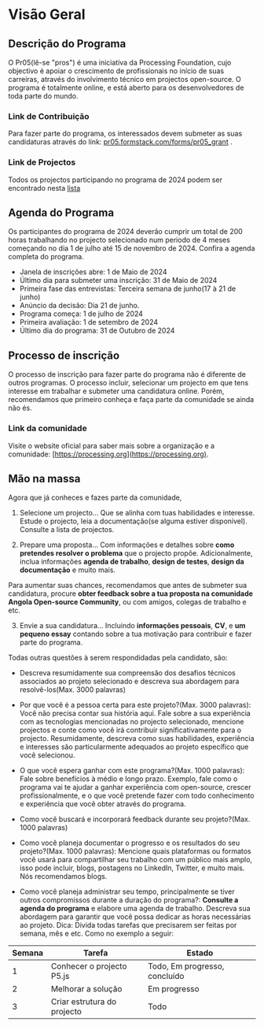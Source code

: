 # Visão Geral
## Descrição do Programa
O Pr05(lê-se "pros") é uma iniciativa da Processing Foundation, cujo objectivo é apoiar o crescimento de profissionais no início de suas carreiras, através do involvimento técnico em projectos open-source. O programa é totalmente online, e está aberto para os desenvolvedores de toda parte do mundo.

### Link de Contribuição
Para fazer parte do programa, os interessados devem submeter as suas candidaturas através do link: [pr05.formstack.com/forms/pr05_grant](pr05.formstack.com/forms/pr05_grant) . 

### Link de Projectos
Todos os projectos participando no programa de 2024 podem ser encontrado nesta [lista](https://github.com/processing/pr05-grant/wiki/2024-Project-List-for-%60pr05%60-=-Processing-Foundation-Software-Development-Grant)

## Agenda do Programa
Os participantes do programa de 2024 deverão cumprir um total de 200 horas trabalhando no projecto selecionado num periodo de 4 meses começando no dia 1 de julho até 15 de novembro de 2024. Confira a agenda completa do programa.

- Janela de inscrições abre: 1 de Maio de 2024
- Último dia para submeter uma inscrição: 31 de Maio de 2024
- Primeira fase das entrevistas: Terceira semana de junho(17 à 21 de junho)
- Anúncio da decisão: Dia 21 de junho.
- Programa começa: 1 de julho de 2024
- Primeira avaliação: 1 de setembro de 2024
- Último dia do programa: 31 de Outubro de 2024
## Processo de inscrição
O processo de inscrição para fazer parte do programa não é diferente de outros programas. O processo incluir, selecionar um projecto em que tens interesse em trabalhar e submeter uma candidatura online. Porém, recomendamos que primeiro conheça e faça parte da comunidade se ainda não és. 
### Link da comunidade
Visite o website oficial para saber mais sobre a organização e a comunidade: [https://processing.org](https://processing.org).

## Mão na massa
Agora que já conheces e fazes parte da comunidade,

1. Selecione um projecto...
Que se alinha com tuas habilidades e interesse. Estude o projecto, leia a documentação(se alguma estiver disponível). Consulte a lista de projectos.

2. Prepare uma proposta...
Com informações e detalhes sobre __como pretendes resolver o problema__ que o projecto propõe. Adicionalmente, inclua informações __agenda de trabalho__, __design de testes__, __design da documentação__ e muito mais.

Para aumentar suas chances, recomendamos que antes de submeter sua candidatura, procure __obter feedback sobre a tua proposta na comunidade Angola Open-source Community__, ou com amigos, colegas de trabalho e etc.

3. Envie a sua candidatura...
Incluindo __informações pessoais__, __CV__, e __um pequeno essay__ contando sobre a tua motivação para contribuir e fazer parte do programa.

Todas outras questões à serem respondidadas pela candidato, são:
* Descreva resumidamente sua compreensão dos desafios técnicos associados ao projeto selecionado e descreva sua abordagem para resolvê-los(Max. 3000 palavras)

* Por que você é a pessoa certa para este projeto?(Max. 3000 palavras): Você não precisa contar sua história aqui. Fale sobre a sua experiência com as tecnologias mencionadas no projecto selecionado, mencione projectos e conte como você irá contribuir significativamente para o projecto. Resumidamente, descreva como suas habilidades, experiência e interesses são particularmente adequados ao projeto específico que você selecionou.

* O que você espera ganhar com este programa?(Max. 1000 palavras): Fale sobre benefícios à médio e longo prazo. Exemplo, fale como o programa vai te ajudar a ganhar experiência com open-source, crescer profissionalmente, e o que você pretende fazer com todo conhecimento e experiência que você obter através do programa.

* Como você buscará e incorporará feedback durante seu projeto?(Max. 1000 palavras)

* Como você planeja documentar o progresso e os resultados do seu projeto?(Max. 1000 palavras): Mencione quais plataformas ou formatos você usará para compartilhar seu trabalho com um público mais amplo, isso pode incluir, blogs, postagens no LinkedIn, Twitter, e muito mais. Nós recomendamos blogs.

* Como você planeja administrar seu tempo, principalmente se tiver outros compromissos durante a duração do programa?: __Consulte a agenda do programa__ e elabore uma agenda de trabalho. Descreva sua abordagem para garantir que você possa dedicar as horas necessárias ao projeto. Dica: Divida todas tarefas que precisarem ser feitas por semana, mês e etc. Como no exemplo a seguir:

| Semana | Tarefa |	Estado |
|--------|--------|--------|
| 1 | Conhecer o projecto P5.js| Todo, Em progresso, concluído|
| 2	| Melhorar a solução| Em progresso |
| 3	| Criar estrutura do projecto|Todo |